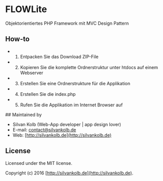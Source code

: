 # FLOWLite 
Objektorientiertes PHP Framework mit MVC Design Pattern

## How-to
- 1) Entpacken Sie das Download ZIP-File
- 2) Kopieren Sie die komplette Ordnerstruktur unter htdocs auf einem Webserver
- 3) Erstellen Sie eine Ordnerstrukture für die Applikation
- 4) Erstellen Sie die index.php
- 5) Rufen Sie die Applikation im Internet Browser auf

## Maintained by
- Silvan Kolb (Web-App developer | app design lover)
- E-mail: [contact@silvankolb.de](mailto:contact@silvankolb.de)
- Web: [http://silvankolb.de](http://silvankolb.de)

## License
Licensed under the MIT license.

Copyright (c) 2016 [http://silvankolb.de](http://silvankolb.de).
